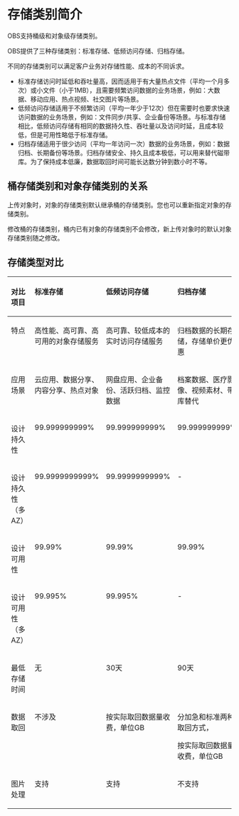 # 存储类别简介<a name="zh-cn_topic_0050321036"></a>

OBS支持桶级和对象级存储类别。

OBS提供了三种存储类别：标准存储、低频访问存储、归档存储。

不同的存储类别可以满足客户业务对存储性能、成本的不同诉求。

-   标准存储访问时延低和吞吐量高，因而适用于有大量热点文件（平均一个月多次）或小文件（小于1MB），且需要频繁访问数据的业务场景，例如：大数据、移动应用、热点视频、社交图片等场景。
-   低频访问存储适用于不频繁访问（平均一年少于12次）但在需要时也要求快速访问数据的业务场景，例如：文件同步/共享、企业备份等场景。与标准存储相比，低频访问存储有相同的数据持久性、吞吐量以及访问时延，且成本较低，但是可用性略低于标准存储。
-   归档存储适用于很少访问（平均一年访问一次）数据的业务场景，例如：数据归档、长期备份等场景。归档存储安全、持久且成本极低，可以用来替代磁带库。为了保持成本低廉，数据取回时间可能长达数分钟到数小时不等。

## 桶存储类别和对象存储类别的关系<a name="section510051131514"></a>

上传对象时，对象的存储类别默认继承桶的存储类别。您也可以重新指定对象的存储类别。

修改桶的存储类别，桶内已有对象的存储类别不会修改，新上传对象时的默认对象存储类别随之修改。

## 存储类型对比<a name="section64461132193015"></a>

<a name="table1410941163116"></a>
<table><thead align="left"><tr id="row1410174113319"><th class="cellrowborder" valign="top" width="25.000000000000007%" id="mcps1.1.5.1.1"><p id="p1110194153116"><a name="p1110194153116"></a><a name="p1110194153116"></a>对比项目</p>
</th>
<th class="cellrowborder" valign="top" width="25.000000000000007%" id="mcps1.1.5.1.2"><p id="p51064110319"><a name="p51064110319"></a><a name="p51064110319"></a>标准存储</p>
</th>
<th class="cellrowborder" valign="top" width="24.9%" id="mcps1.1.5.1.3"><p id="p41024193111"><a name="p41024193111"></a><a name="p41024193111"></a>低频访问存储</p>
</th>
<th class="cellrowborder" valign="top" width="25.100000000000005%" id="mcps1.1.5.1.4"><p id="p16101041163111"><a name="p16101041163111"></a><a name="p16101041163111"></a>归档存储</p>
</th>
</tr>
</thead>
<tbody><tr id="row103188419355"><td class="cellrowborder" valign="top" width="25.000000000000007%" headers="mcps1.1.5.1.1 "><p id="p131810412351"><a name="p131810412351"></a><a name="p131810412351"></a>特点</p>
</td>
<td class="cellrowborder" valign="top" width="25.000000000000007%" headers="mcps1.1.5.1.2 "><p id="p2031818473511"><a name="p2031818473511"></a><a name="p2031818473511"></a>高性能、高可靠、高可用的对象存储服务</p>
</td>
<td class="cellrowborder" valign="top" width="24.9%" headers="mcps1.1.5.1.3 "><p id="p83181416352"><a name="p83181416352"></a><a name="p83181416352"></a>高可靠、较低成本的实时访问存储服务</p>
</td>
<td class="cellrowborder" valign="top" width="25.100000000000005%" headers="mcps1.1.5.1.4 "><p id="p19318134103517"><a name="p19318134103517"></a><a name="p19318134103517"></a>归档数据的长期存储，存储单价更优惠</p>
</td>
</tr>
<tr id="row265162715348"><td class="cellrowborder" valign="top" width="25.000000000000007%" headers="mcps1.1.5.1.1 "><p id="p46642711342"><a name="p46642711342"></a><a name="p46642711342"></a>应用场景</p>
</td>
<td class="cellrowborder" valign="top" width="25.000000000000007%" headers="mcps1.1.5.1.2 "><p id="p466627123418"><a name="p466627123418"></a><a name="p466627123418"></a>云应用、数据分享、内容分享、热点对象</p>
</td>
<td class="cellrowborder" valign="top" width="24.9%" headers="mcps1.1.5.1.3 "><p id="p06613277349"><a name="p06613277349"></a><a name="p06613277349"></a>网盘应用、企业备份、活跃归档、监控数据</p>
</td>
<td class="cellrowborder" valign="top" width="25.100000000000005%" headers="mcps1.1.5.1.4 "><p id="p186612743416"><a name="p186612743416"></a><a name="p186612743416"></a>档案数据、医疗影像、视频素材、带库替代</p>
</td>
</tr>
<tr id="row1511124113118"><td class="cellrowborder" valign="top" width="25.000000000000007%" headers="mcps1.1.5.1.1 "><p id="p211184143111"><a name="p211184143111"></a><a name="p211184143111"></a>设计持久性</p>
</td>
<td class="cellrowborder" valign="top" width="25.000000000000007%" headers="mcps1.1.5.1.2 "><p id="p141119412318"><a name="p141119412318"></a><a name="p141119412318"></a>99.999999999%</p>
</td>
<td class="cellrowborder" valign="top" width="24.9%" headers="mcps1.1.5.1.3 "><p id="p6114412314"><a name="p6114412314"></a><a name="p6114412314"></a>99.999999999%</p>
</td>
<td class="cellrowborder" valign="top" width="25.100000000000005%" headers="mcps1.1.5.1.4 "><p id="p101134119317"><a name="p101134119317"></a><a name="p101134119317"></a>99.999999999%</p>
</td>
</tr>
<tr id="row19114415316"><td class="cellrowborder" valign="top" width="25.000000000000007%" headers="mcps1.1.5.1.1 "><p id="p9111941133120"><a name="p9111941133120"></a><a name="p9111941133120"></a>设计持久性（多AZ）</p>
</td>
<td class="cellrowborder" valign="top" width="25.000000000000007%" headers="mcps1.1.5.1.2 "><p id="p5365101693614"><a name="p5365101693614"></a><a name="p5365101693614"></a>99.9999999999%</p>
</td>
<td class="cellrowborder" valign="top" width="24.9%" headers="mcps1.1.5.1.3 "><p id="p113651116133616"><a name="p113651116133616"></a><a name="p113651116133616"></a>99.9999999999%</p>
</td>
<td class="cellrowborder" valign="top" width="25.100000000000005%" headers="mcps1.1.5.1.4 "><p id="p113658168363"><a name="p113658168363"></a><a name="p113658168363"></a>-</p>
</td>
</tr>
<tr id="row1211041133111"><td class="cellrowborder" valign="top" width="25.000000000000007%" headers="mcps1.1.5.1.1 "><p id="p5271202173711"><a name="p5271202173711"></a><a name="p5271202173711"></a>设计可用性</p>
</td>
<td class="cellrowborder" valign="top" width="25.000000000000007%" headers="mcps1.1.5.1.2 "><p id="p122717273713"><a name="p122717273713"></a><a name="p122717273713"></a>99.99%</p>
</td>
<td class="cellrowborder" valign="top" width="24.9%" headers="mcps1.1.5.1.3 "><p id="p627218233717"><a name="p627218233717"></a><a name="p627218233717"></a>99.99%</p>
</td>
<td class="cellrowborder" valign="top" width="25.100000000000005%" headers="mcps1.1.5.1.4 "><p id="p1527212263711"><a name="p1527212263711"></a><a name="p1527212263711"></a>99.99%</p>
</td>
</tr>
<tr id="row64721254133615"><td class="cellrowborder" valign="top" width="25.000000000000007%" headers="mcps1.1.5.1.1 "><p id="p527210273710"><a name="p527210273710"></a><a name="p527210273710"></a>设计可用性（多AZ）</p>
</td>
<td class="cellrowborder" valign="top" width="25.000000000000007%" headers="mcps1.1.5.1.2 "><p id="p12272929370"><a name="p12272929370"></a><a name="p12272929370"></a>99.995%</p>
</td>
<td class="cellrowborder" valign="top" width="24.9%" headers="mcps1.1.5.1.3 "><p id="p17272172113710"><a name="p17272172113710"></a><a name="p17272172113710"></a>99.995%</p>
</td>
<td class="cellrowborder" valign="top" width="25.100000000000005%" headers="mcps1.1.5.1.4 "><p id="p82721263712"><a name="p82721263712"></a><a name="p82721263712"></a>-</p>
</td>
</tr>
<tr id="row565445793616"><td class="cellrowborder" valign="top" width="25.000000000000007%" headers="mcps1.1.5.1.1 "><p id="p136541857183616"><a name="p136541857183616"></a><a name="p136541857183616"></a>最低存储时间</p>
</td>
<td class="cellrowborder" valign="top" width="25.000000000000007%" headers="mcps1.1.5.1.2 "><p id="p18654105712362"><a name="p18654105712362"></a><a name="p18654105712362"></a>无</p>
</td>
<td class="cellrowborder" valign="top" width="24.9%" headers="mcps1.1.5.1.3 "><p id="p12654145712368"><a name="p12654145712368"></a><a name="p12654145712368"></a>30天</p>
</td>
<td class="cellrowborder" valign="top" width="25.100000000000005%" headers="mcps1.1.5.1.4 "><p id="p10654165783617"><a name="p10654165783617"></a><a name="p10654165783617"></a>90天</p>
</td>
</tr>
<tr id="row4743551153610"><td class="cellrowborder" valign="top" width="25.000000000000007%" headers="mcps1.1.5.1.1 "><p id="p874305112369"><a name="p874305112369"></a><a name="p874305112369"></a>数据取回</p>
</td>
<td class="cellrowborder" valign="top" width="25.000000000000007%" headers="mcps1.1.5.1.2 "><p id="p123631293392"><a name="p123631293392"></a><a name="p123631293392"></a>不涉及</p>
</td>
<td class="cellrowborder" valign="top" width="24.9%" headers="mcps1.1.5.1.3 "><p id="p1743105193610"><a name="p1743105193610"></a><a name="p1743105193610"></a>按实际取回数据量收费，单位GB</p>
</td>
<td class="cellrowborder" valign="top" width="25.100000000000005%" headers="mcps1.1.5.1.4 "><p id="p11743205133616"><a name="p11743205133616"></a><a name="p11743205133616"></a>分加急和标准两种取回方式，</p>
<p id="p982264124713"><a name="p982264124713"></a><a name="p982264124713"></a>按实际取回数据量收费，单位GB</p>
</td>
</tr>
<tr id="row81541854184710"><td class="cellrowborder" valign="top" width="25.000000000000007%" headers="mcps1.1.5.1.1 "><p id="p201551554194717"><a name="p201551554194717"></a><a name="p201551554194717"></a>图片处理</p>
</td>
<td class="cellrowborder" valign="top" width="25.000000000000007%" headers="mcps1.1.5.1.2 "><p id="p1315585494716"><a name="p1315585494716"></a><a name="p1315585494716"></a>支持</p>
</td>
<td class="cellrowborder" valign="top" width="24.9%" headers="mcps1.1.5.1.3 "><p id="p115512549474"><a name="p115512549474"></a><a name="p115512549474"></a>支持</p>
</td>
<td class="cellrowborder" valign="top" width="25.100000000000005%" headers="mcps1.1.5.1.4 "><p id="p7155165417472"><a name="p7155165417472"></a><a name="p7155165417472"></a>不支持</p>
</td>
</tr>
</tbody>
</table>

